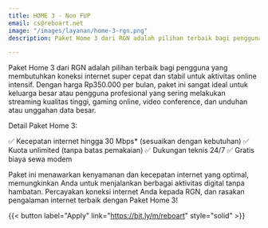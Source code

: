 ```yaml
---
title: HOME 3 - Non FUP
email: cs@reboart.net
image: "/images/layanan/home-3-rgn.png"
description: Paket Home 3 dari RGN adalah pilihan terbaik bagi pengguna yang membutuhkan koneksi internet super cepat dan stabil untuk aktivitas online intensif.

---
```


Paket Home 3 dari RGN adalah pilihan terbaik bagi pengguna yang membutuhkan koneksi internet super cepat dan stabil untuk aktivitas online intensif. Dengan harga Rp350.000 per bulan, paket ini sangat ideal untuk keluarga besar atau pengguna profesional yang sering melakukan streaming kualitas tinggi, gaming online, video conference, dan unduhan atau unggahan data besar.

Detail Paket Home 3:

✅ Kecepatan internet hingga 30 Mbps* (sesuaikan dengan kebutuhan)
✅ Kuota unlimited (tanpa batas pemakaian)
✅ Dukungan teknis 24/7
✅ Gratis biaya sewa modem

Paket ini menawarkan kenyamanan dan kecepatan internet yang optimal, memungkinkan Anda untuk menjalankan berbagai aktivitas digital tanpa hambatan. Percayakan koneksi internet Anda kepada RGN, dan rasakan pengalaman internet terbaik dengan Paket Home 3!

{{< button label="Apply" link="https://bit.ly/m/reboart" style="solid" >}}